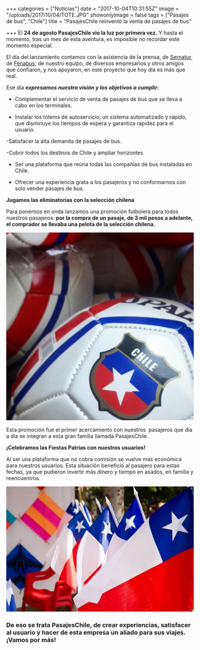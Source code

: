 +++
categories = ["Noticias"]
date = "2017-10-04T10:31:55Z"
image = "/uploads/2017/10/04/TOTE.JPG"
showonlyimage = false
tags = ["Pasajes de bus", "Chile"]
title = "PasajesChile reinventó la venta de pasajes de bus"

+++
El **24 de agosto PasajesChile vio la luz por primera vez.** Y hasta el momento, tras un mes de esta aventura, es imposible no recordar este momento especial.

El día del lanzamiento contamos con la asistencia de la prensa, de [Sernatur](https://www.sernatur.cl/), de [Fenabus](http://www.fenabus.cl/), de nuestro equipo, de diversos empresarios y otros amigos que confiaron, y nos apoyaron, en este proyecto que hoy día es más que real.

Ese día ***expresamos nuestra visión y los objetivos a cumplir:***

* Complementar el servicio de venta de pasajes de bus que se lleva a cabo en los terminales.

* Instalar los tótems de autoservicio, un sistema automatizado y rápido, que disminuye los tiempos de espera y garantiza rapidez para el usuario.

-Satisfacer la alta demanda de pasajes de bus.

-Cubrir todos los destinos de Chile y ampliar horizontes

* Ser una plataforma que reúna todas las compañías de bus instaladas en Chile.

* Ofrecer una experiencia grata a los pasajeros y no conformarnos con solo vender pasajes de bus.

**Jugamos las eliminatorias con la selección chilena**

Para ponernos en onda lanzamos una promoción futbolera para todos nuestros pasajeros: **por la compra de un pasaje, de 3 mil pesos a adelante, el comprador se llevaba una pelota de la selección chilena.**

<img src="/uploads/2017/10/04/21369043_1590815424310689_3980888136396560348_o.jpg" class=" forestry--none" style="float: none;">

Esta promoción fue el primer acercamiento con nuestros  pasajeros que día a día se integran a esta gran familia llamada PasajesChile.

**¡Celebramos las Fiestas Patrias con nuestros usuarios!**

Al ser una plataforma que no cobra comisión se vuelve más económica para nuestros usuarios. Esta situación benefició al pasajero para estas fechas, ya que pudieron invertir más dinero y tiempo en asados, en familia y reencuentros.

![](/uploads/2017/10/04/21149969_1586159151442983_1325312883311585565_n.jpg)

### De eso se trata PasajesChile, de crear experiencias, satisfacer al usuario y hacer de esta empresa un aliado para sus viajes. ¡Vamos por más!

